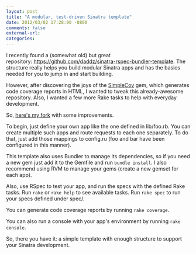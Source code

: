 ```yaml
---
layout: post
title: "A modular, test-driven Sinatra template"
date: 2012/03/02 17:28:00 -0800
comments: false
external-url:
categories:
---
```



I recently found a (somewhat old) but great repository: https://github.com/daddz/sinatra-rspec-bundler-template. 
The structure really helps you build modular Sinatra apps and has the basics 
needed for you to jump in and start building.

However, after discovering the joys of the [SimpleCov][1] gem, which generates 
code coverage reports in HTML, I wanted to tweak this already-awesome repository. 
Also, I wanted a few more Rake tasks to help with everyday development.

So, [here's my fork][2] with some improvements.

To begin, just define your own app like the one defined in lib/foo.rb. You 
can create multiple such apps and route requests to each one separately. To 
do that, just add those mappings to config.ru (foo and bar have been configured 
in this manner).

This template also uses Bundler to manage its dependencies, so if you need 
a new gem just add it to the Gemfile and run `bundle install`. I also recommend 
using RVM to manage your gems (create a new gemset for each app).

Also, use RSpec to test your app, and run the specs with the defined Rake tasks. 
Run `rake` or `rake help` to see available tasks. Run `rake spec` to run your 
specs defined under spec/.

You can generate code coverage reports by running `rake coverage`.

You can also run a console with your app's environment by running `rake console`. 

So, there you have it: a simple template with enough structure to support your 
Sinatra development.



[1]: https://www.ruby-toolbox.com/projects/simplecov
[2]: https://github.com/gnarmis/sinatra-rspec-bundler-template